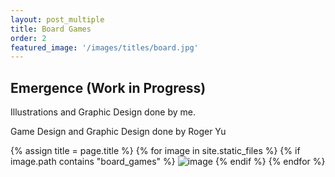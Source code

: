 ```yaml
---
layout: post_multiple
title: Board Games
order: 2
featured_image: '/images/titles/board.jpg'
---
```


## Emergence (Work in Progress)



Illustrations and Graphic Design done by me.

Game Design and Graphic Design done by Roger Yu

<div class="gallery" data-columns="2">
		{% assign title = page.title %}
		{% for image in site.static_files %}
			{% if image.path contains "board_games" %}
				<img src="{{ site.baseurl }}{{ image.path }}" alt="image" />
			{% endif %}
		{% endfor %}
</div>